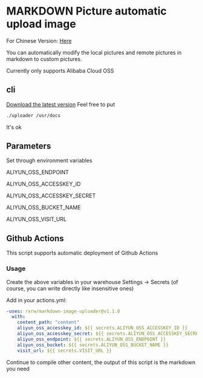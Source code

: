 # MARKDOWN Picture automatic upload image

For Chinese Version: [Here](https://github.com/rxrw/markdown-image-uploader/blob/master/README-zh.md)

You can automatically modify the local pictures and remote pictures in markdown to custom pictures.

Currently only supports Alibaba Cloud OSS

## cli

[Download the latest version](https://github.com/rxrw/markdown-image-uploader/releases/latest) Feel free to put

```bash
./uploader /usr/docs
```

It's ok

## Parameters

Set through environment variables

ALIYUN_OSS_ENDPOINT

ALIYUN_OSS_ACCESSKEY_ID

ALIYUN_OSS_ACCESSKEY_SECRET

ALIYUN_OSS_BUCKET_NAME

ALIYUN_OSS_VISIT_URL

## Github Actions

This script supports automatic deployment of Github Actions

### Usage

Create the above variables in your warehouse Settings -> Secrets (of course, you can write directly like insensitive ones)

Add in your actions.yml:

  ```yml
  -uses: rxrw/markdown-image-uploader@v1.1.0
    with:
      content_path: "content"
      aliyun_oss_accesskey_id: ${{ secrets.ALIYUN_OSS_ACCESSKEY_ID }}
      aliyun_oss_accesskey_secret: ${{ secrets.ALIYUN_OSS_ACCESSKEY_SECRET }}
      aliyun_oss_endpoint: ${{ secrets.ALIYUN_OSS_ENDPOINT }}
      aliyun_oss_bucket: ${{ secrets.ALIYUN_OSS_BUCKET_NAME }}
      visit_url: ${{ secrets.VISIT_URL }}
  ```

Continue to compile other content, the output of this script is the markdown you need